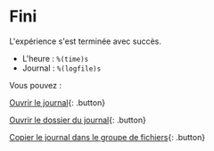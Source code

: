 # Fini

L'expérience s'est terminée avec succès.

- L'heure : `%(time)s`
- Journal : `%(logfile)s`

Vous pouvez :

[Ouvrir le journal](opensesame://event.after_experiment_open_logfile){: .button}

[Ouvrir le dossier du journal](opensesame://event.after_experiment_open_logfile_folder){: .button}

[Copier le journal dans le groupe de fichiers](opensesame://event.after_experiment_copy_logfile){: .button}
